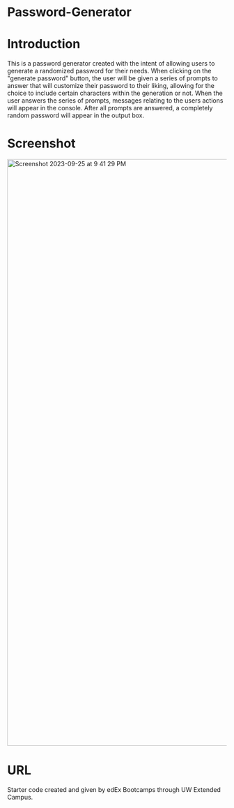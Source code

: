# Password-Generator

# Introduction
This is a password generator created with the intent of allowing users to generate a randomized password for their needs. When clicking on the "generate password" button, the user will be given a series of prompts to answer that will customize their password to their liking, allowing for the choice to include certain characters within the generation or not. When the user answers the series of prompts, messages relating to the users actions will appear in the console. After all prompts are answered, a completely random password will appear in the output box.

# Screenshot
<img width="1344" alt="Screenshot 2023-09-25 at 9 41 29 PM" src="https://github.com/zamatheson/Password-Generator/assets/140024933/c25393d4-9bc9-4c87-bb90-921a7159d0bf">

# URL
[
](https://zamatheson.github.io/Password-Generator/)




Starter code created and given by edEx Bootcamps through UW Extended Campus.
